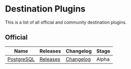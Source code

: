 # Destination Plugins

This is a list of all official and community destination plugins.

## Official

| **Name**                 | Releases                        | Changelog                         | Stage |
|--------------------------|---------------------------------|-----------------------------------|-------|
| [PostgreSQL][PostgreSQL] | [Releases][PostgreSQL-Releases] | [Changelog][PostgreSQL-Changelog] | Alpha |

[PostgreSQL]: https://github.com/cloudquery/cloudquery/blob/main/plugins/destination/postgresql/README.md
[PostgreSQL-Releases]: https://github.com/cloudquery/cloudquery/releases?q="plugins-destination-postgresql"
[PostgreSQL-Changelog]: https://github.com/cloudquery/cloudquery/blob/main/plugins/destination/postgresql/CHANGELOG.md